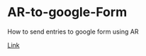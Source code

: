 # AR-to-google-Form
How to send entries to google form using AR 

[Link](https://www.youtube.com/watch?v=z9b5aRfrz7M)